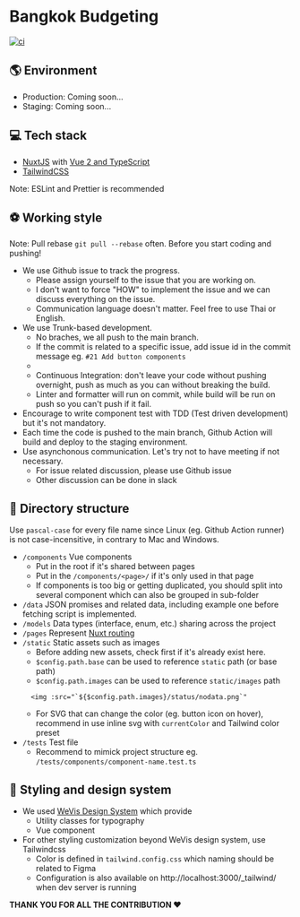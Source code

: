 # Bangkok Budgeting

[![ci](https://github.com/wevisdemo/bkk-budgeting/actions/workflows/ci.yml/badge.svg?branch=main)](https://github.com/wevisdemo/bkk-budgeting/actions/workflows/ci.yml)

## 🌎 Environment

- Production: Coming soon...
- Staging: Coming soon...

## 💻 Tech stack

- [NuxtJS](https://nuxtjs.org/) with [Vue 2 and TypeScript](https://v2.vuejs.org/v2/guide/typescript.html#Basic-Usage)
- [TailwindCSS](https://tailwindcss.com/)

Note: ESLint and Prettier is recommended

## ⚽ Working style

Note: Pull rebase `git pull --rebase` often. Before you start coding and pushing!

- We use Github issue to track the progress.
  - Please assign yourself to the issue that you are working on.
  - I don't want to force "HOW" to implement the issue and we can discuss everything on the issue.
  - Communication language doesn't matter. Feel free to use Thai or English.
- We use Trunk-based development.
  - No braches, we all push to the main branch.
  - If the commit is related to a specific issue, add issue id in the commit message eg. `#21 Add button components`
  -
  - Continuous Integration: don't leave your code without pushing overnight, push as much as you can without breaking the build.
  - Linter and formatter will run on commit, while build will be run on push so you can't push if it fail.
- Encourage to write component test with TDD (Test driven development) but it's not mandatory.
- Each time the code is pushed to the main branch, Github Action will build and deploy to the staging environment.
- Use asynchonous communication. Let's try not to have meeting if not necessary.
  - For issue related discussion, please use Github issue
  - Other discussion can be done in slack

## 📂 Directory structure

Use `pascal-case` for every file name since Linux (eg. Github Action runner) is not case-incensitive, in contrary to Mac and Windows.

- `/components` Vue components
  - Put in the root if it's shared between pages
  - Put in the `/components/<page>/` if it's only used in that page
  - If components is too big or getting duplicated, you should split into several component which can also be grouped in sub-folder
- `/data` JSON promises and related data, including example one before fetching script is implemented.
- `/models` Data types (interface, enum, etc.) sharing across the project
- `/pages` Represent [Nuxt routing](https://nuxtjs.org/docs/directory-structure/pages)
- `/static` Static assets such as images
  - Before adding new assets, check first if it's already exist here.
  - `$config.path.base` can be used to reference `static` path (or base path)
  - `$config.path.images` can be used to reference `static/images` path
  ```vue
    <img :src="`${$config.path.images}/status/nodata.png`"
  ```
  - For SVG that can change the color (eg. button icon on hover), recommend in use inline svg with `currentColor` and Tailwind color preset
- `/tests` Test file
  - Recommend to mimick project structure eg. `/tests/components/component-name.test.ts`

## 💅 Styling and design system

- We used [WeVis Design System](https://wevisdemo.github.io/design-systems/) which provide
  - Utility classes for typography
  - Vue component
- For other styling customization beyond WeVis design system, use Tailwindcss
  - Color is defined in `tailwind.config.css` which naming should be related to Figma
  - Configuration is also available on http://localhost:3000/\_tailwind/ when dev server is running

**THANK YOU FOR ALL THE CONTRIBUTION ❤️**
